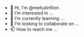 - 👋 Hi, I’m @mehulinfilon
- 👀 I’m interested in ...
- 🌱 I’m currently learning ...
- 💞️ I’m looking to collaborate on ...
- 📫 How to reach me ...

<!---
mehulinfilon/mehulinfilon is a ✨ special ✨ repository because its `README.md` (this file) appears on your GitHub profile.
You can click the Preview link to take a look at your changes.
--->
